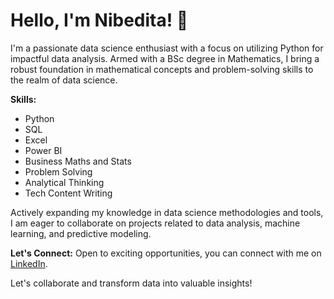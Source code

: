 # Hello, I'm Nibedita! 👋

I'm a passionate data science enthusiast with a focus on utilizing Python for impactful data analysis. Armed with a BSc degree in Mathematics, I bring a robust foundation in mathematical concepts and problem-solving skills to the realm of data science.

**Skills:**
- Python
- SQL
- Excel
- Power BI
- Business Maths and Stats
- Problem Solving
- Analytical Thinking
- Tech Content Writing


Actively expanding my knowledge in data science methodologies and tools, I am eager to collaborate on projects related to data analysis, machine learning, and predictive modeling.

**Let's Connect:**
Open to exciting opportunities, you can connect with me on [LinkedIn](https://www.linkedin.com/in/ns-nibedita-sahu/). 

Let's collaborate and transform data into valuable insights!




<!---
nibeditans/nibeditans is a ✨ special ✨ repository because its `README.md` (this file) appears on your GitHub profile.
You can click the Preview link to take a look at your changes.
--->
